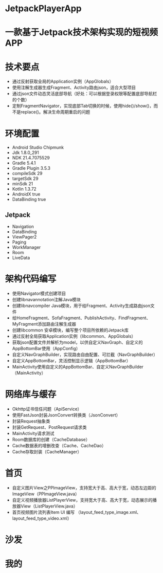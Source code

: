 # JetpackPlayerApp

# 一款基于Jetpack技术架构实现的短视频APP 

# 技术要点
- 通过反射获取全局的Application实例（AppGlobals）
- 使用注解生成器生成Fragment、Activity路由json，适合大型项目
- 通过json文件动态灵活底部导航（好处：可以根据登录权限等配置底部导航栏的个数）
- 定制FragmentNavigator，实现底部Tab切换的时候，使用hide()/show()，而不是replace()。解决生命周期重启的问题

# 环境配置
- Android Studio Chipmunk
- Jdk 1.8.0_291
- NDK 21.4.7075529
- Gradle 5.4.1
- Gradle Plugin 3.5.3
- compileSdk 29
- targetSdk 29
- minSdk 21
- Kotlin 1.3.72
- AndroidX true
- DataBinding true

## Jetpack
- Navigation
- DataBinding
- ViewPager2
- Paging
- WorkManager
- Room
- LiveData

# 架构代码编写
- 使用Navigator模式创建项目
- 创建libnavannotation注解Java模块
- 创建libnavcompiler Java模块，用于给Fragment、Activity生成路由json文件
- 给HomeFragment、SofaFragment、PublishActivity、FindFragment、MyFragment添加路由注解生成器
- 创建libcommon 安卓模块，编写整个项目所依赖的Jetpack库
- 通过反射全局获取Application实例（libcommon、AppGlobals）
- 获取json配置文件并解析为model，以供自定义NavGraph、自定义的AppBottomBar使用（AppConfig）
- 自定义NavGraphBuilder，实现路由自由配置、可拦截（NavGraphBuilder）
- 自定义AppBottomBar，灵活控制显示逻辑（AppBottomBar）
- MainActivity使用自定义的AppBottomBar、自定义NavGraphBuilder（MainActivity）

# 网络库与缓存
- Okhttp证书信任问题（ApiService）
- 使用FastJson封装JsonConvert转换类（JsonConvert）
- 封装Request抽象类
- 封装GetRequest、PostRequest请求类
- MainActivity请求测试
- Room数据库的创建（CacheDatabase）
- Cache数据表的增删改查（Cache、CacheDao）
- Cache存取封装（CacheManager）

# 首页
- 自定义图片View之PPImageView，支持宽大于高、高大于宽，动态左边距的ImageView（PPImageView.java）
- 自定义视频播放器ListPlayerView，支持宽大于高、高大于宽，动态展示的播放器View（ListPlayerView.java）
- 首页视频图片流列表Item UI 编写 （layout_feed_type_image.xml、layout_feed_type_video.xml）

# 沙发
# 我的